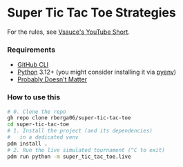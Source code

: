# Super Tic Tac Toe Strategies

For the rules, see [Vsauce's YouTube Short](https://youtube.com/shorts/_Na3a1ZrX7c).

### Requirements

* [GitHub CLI](https://cli.github.com/)
* [Python](https://www.python.org/) 3.12+ (you might consider installing it via [pyenv](https://github.com/pyenv/pyenv/))
* [Probably Doesn't Matter](https://pdm.fming.dev/)

### How to use this

```bash
# 0. Clone the repo
gh repo clone rberga06/super-tic-tac-toe
cd super-tic-tac-toe
# 1. Install the project (and its dependencies)
#   in a dedicated venv
pdm install .
# 2. Run the live simulated tournament (^C to exit)
pdm run python -m super_tic_tac_toe.live
```
